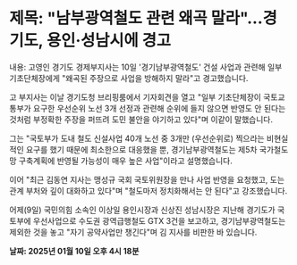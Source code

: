 # **제목: "남부광역철도 관련 왜곡 말라"…경기도, 용인·성남시에 경고**

  내용: 고영인 경기도 경제부지사는 10일 '경기남부광역철도' 건설 사업과 관련해 일부 기초단체장에게 "왜곡된 주장으로 사업을 방해하지 말라"고 경고했습니다.

고 부지사는 이날 경기도청 브리핑룸에서 기자회견을 열고 "일부 기초단체장이 국토교통부가 요구한 우선순위 노선 3개 선정과 관련해 순위에 들지 않으면 반영도 안 된다는 것처럼 부정확한 주장을 퍼뜨려 도민 불안을 야기하고 있다"며 이같이 말했습니다.

그는 "국토부가 도내 철도 신설사업 40개 노선 중 3개만 (우선순위로) 찍으라는 비현실적인 요구를 했기 때문에 최소한으로 대응했을 뿐, 경기남부광역철도는 제5차 국가철도망 구축계획에 반영될 가능성이 매우 높은 사업"이라고 설명했습니다.

이어 "최근 김동연 지사는 맹성규 국회 국토위원장을 만나 사업 반영을 요청했고, 도는 관계 부처와 깊이 대화하고 있다"며 "철도마저 정치화해서는 안 된다"고 강조했습니다.

어제(9일) 국민의힘 소속인 이상일 용인시장과 신상진 성남시장은 지난해 경기도가 국토부에 우선사업으로 수도권 광역급행철도 GTX 3건을 보고하고, 경기남부광역철도는 제외한 것을 놓고 "자기 공약사업만 챙긴다"며 김 지사를 비판한 바 있습니다.

  **날짜: 2025년 01월 10일 오후 4시 18분**